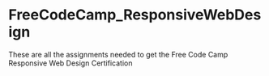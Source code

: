 # FreeCodeCamp_ResponsiveWebDesign
These are all the assignments needed to get the Free Code Camp Responsive Web Design Certification

